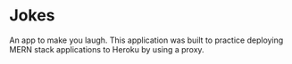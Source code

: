 # Jokes

An app to make you laugh. This application was built to practice deploying MERN stack applications to Heroku by using a proxy.

